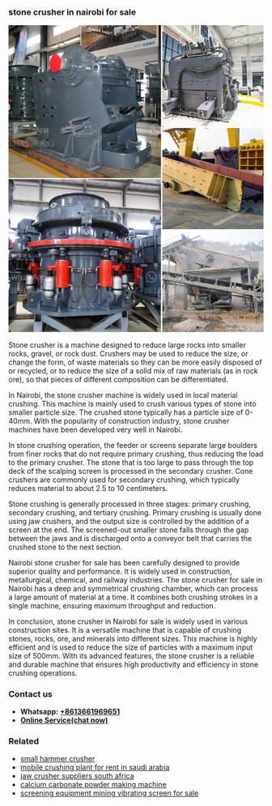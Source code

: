 <h3>stone crusher in nairobi for sale</h3><img src='1708663668.jpg' alt=''><p>Stone crusher is a machine designed to reduce large rocks into smaller rocks, gravel, or rock dust. Crushers may be used to reduce the size, or change the form, of waste materials so they can be more easily disposed of or recycled, or to reduce the size of a solid mix of raw materials (as in rock ore), so that pieces of different composition can be differentiated.</p><p>In Nairobi, the stone crusher machine is widely used in local material crushing. This machine is mainly used to crush various types of stone into smaller particle size. The crushed stone typically has a particle size of 0-40mm. With the popularity of construction industry, stone crusher machines have been developed very well in Nairobi.</p><p>In stone crushing operation, the feeder or screens separate large boulders from finer rocks that do not require primary crushing, thus reducing the load to the primary crusher. The stone that is too large to pass through the top deck of the scalping screen is processed in the secondary crusher. Cone crushers are commonly used for secondary crushing, which typically reduces material to about 2.5 to 10 centimeters.</p><p>Stone crushing is generally processed in three stages: primary crushing, secondary crushing, and tertiary crushing. Primary crushing is usually done using jaw crushers, and the output size is controlled by the addition of a screen at the end. The screened-out smaller stone falls through the gap between the jaws and is discharged onto a conveyor belt that carries the crushed stone to the next section.</p><p>Nairobi stone crusher for sale has been carefully designed to provide superior quality and performance. It is widely used in construction, metallurgical, chemical, and railway industries. The stone crusher for sale in Nairobi has a deep and symmetrical crushing chamber, which can process a large amount of material at a time. It combines both crushing strokes in a single machine, ensuring maximum throughput and reduction.</p><p>In conclusion, stone crusher in Nairobi for sale is widely used in various construction sites. It is a versatile machine that is capable of crushing stones, rocks, ore, and minerals into different sizes. This machine is highly efficient and is used to reduce the size of particles with a maximum input size of 500mm. With its advanced features, the stone crusher is a reliable and durable machine that ensures high productivity and efficiency in stone crushing operations.</p><h3>Contact us</h3><ul><li><strong>Whatsapp:&nbsp;<a href="https://wa.me/8613661969651">+8613661969651</a></strong></li><li><a href="https://swt.shibang-china.com/?git&amp;zhl&amp;stone crusher in nairobi for sale"><strong>Online Service(chat now)</strong></a></li></ul><h3>Related</h3><ul><li><a href='small hammer crusher.md'>small hammer crusher</a></li><li><a href='mobile crushing plant for rent in saudi arabia.md'>mobile crushing plant for rent in saudi arabia</a></li><li><a href='jaw crusher suppliers south africa.md'>jaw crusher suppliers south africa</a></li><li><a href='calcium carbonate powder making machine.md'>calcium carbonate powder making machine</a></li><li><a href='screening equipment mining vibrating screen for sale.md'>screening equipment mining vibrating screen for sale</a></li></ul>